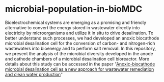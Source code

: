 # microbial-population-in-bioMDC

Bioelectrochemical systems are emerging as a promising and friendly alternative to convert the energy stored in wastewater directly into electricity by microorganisms and utilize it in situ to drive desalination. 
To better understand such processes, we had developed an anoxic biocathode microbial desalination cell for the conversion of carbon- and nitrogen-rich wastewaters into bioenergy and to perform salt removal. 
In this repository, we present the analysis of the microbial diversity developed in the anode and cathode chambers of a microbial desalination cell bioreactor.
More details about this study can be accessed in the paper "[Anoxic-biocathode microbial desalination cell as a new approach for wastewater remediation and clean water production](https://iwaponline.com/wst/article/doi/10.2166/wst.2020.134/73233/Anoxic-biocathode-microbial-desalination-cell-as-a)"

